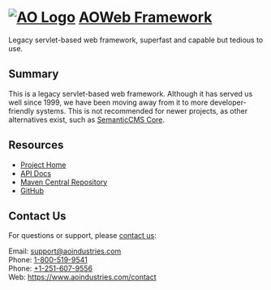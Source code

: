 # [![AO Logo](/ao-logo.png|width=28|height=32)](https://www.aoindustries.com/) [AOWeb Framework](https://www.aoindustries.com/aoweb-framework/)
Legacy servlet-based web framework, superfast and capable but tedious to use.

## Summary
This is a legacy servlet-based web framework.  Although it has served us well
since 1999, we have been moving away from it to more developer-friendly
systems.  This is not recommended for newer projects, as other alternatives
exist, such as [SemanticCMS Core](https://semanticcms.com/core/).

## Resources
* [Project Home](https://www.aoindustries.com/aoweb-framework/)
* [API Docs](https://www.aoindustries.com/aoweb-framework/apidocs/)
* [Maven Central Repository](http://search.maven.org/#search|gav|1|g:%22com.aoindustries%22%20AND%20a:%22aoweb-framework%22)
* [GitHub](https://github.com/aoindustries/aoweb-framework)

## Contact Us
For questions or support, please [contact us](https://www.aoindustries.com/contact):

Email: [support@aoindustries.com](mailto:support@aoindustries.com)  
Phone: [1-800-519-9541](tel:1-800-519-9541)  
Phone: [+1-251-607-9556](tel:+1-251-607-9556)  
Web: https://www.aoindustries.com/contact
